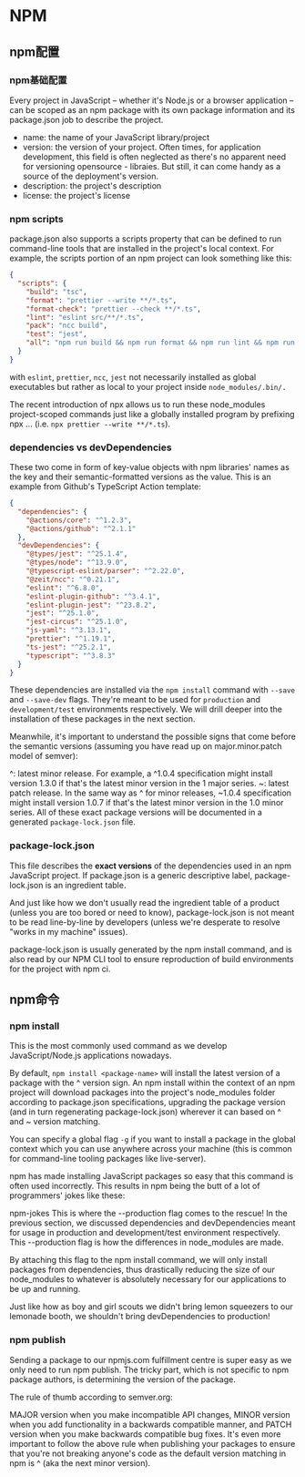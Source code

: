# NPM

## npm配置
### npm基础配置

Every project in JavaScript – whether it's Node.js or a browser application – can be scoped as an npm package with its own package information and its package.json job to describe the project.

- name: the name of your JavaScript library/project
- version: the version of your project. Often times, for application development, this field is often neglected as there's no apparent need for versioning opensource - libraies. But still, it can come handy as a source of the deployment's version.
- description: the project's description
- license: the project's license

### npm scripts
package.json also supports a scripts property that can be defined to run command-line tools that are installed in the project's local context. For example, the scripts portion of an npm project can look something like this:
```json
{
  "scripts": {
    "build": "tsc",
    "format": "prettier --write **/*.ts",
    "format-check": "prettier --check **/*.ts",
    "lint": "eslint src/**/*.ts",
    "pack": "ncc build",
    "test": "jest",
    "all": "npm run build && npm run format && npm run lint && npm run pack && npm test"
  }
}
```
with `eslint`, `prettier`, `ncc`, `jest` not necessarily installed as global executables but rather as local to your project inside `node_modules/.bin/.`

The recent introduction of npx allows us to run these node_modules project-scoped commands just like a globally installed program by prefixing npx ... (i.e. `npx prettier --write **/*.ts`).

### dependencies vs devDependencies

These two come in form of key-value objects with npm libraries' names as the key and their semantic-formatted versions as the value. This is an example from Github's TypeScript Action template:

```json
{
  "dependencies": {
    "@actions/core": "^1.2.3",
    "@actions/github": "^2.1.1"
  },
  "devDependencies": {
    "@types/jest": "^25.1.4",
    "@types/node": "^13.9.0",
    "@typescript-eslint/parser": "^2.22.0",
    "@zeit/ncc": "^0.21.1",
    "eslint": "^6.8.0",
    "eslint-plugin-github": "^3.4.1",
    "eslint-plugin-jest": "^23.8.2",
    "jest": "^25.1.0",
    "jest-circus": "^25.1.0",
    "js-yaml": "^3.13.1",
    "prettier": "^1.19.1",
    "ts-jest": "^25.2.1",
    "typescript": "^3.8.3"
  }
}
```

These dependencies are installed via the `npm install` command with `--save` and `--save-dev` flags. They're meant to be used for `production` and `development/test` environments respectively. We will drill deeper into the installation of these packages in the next section.

Meanwhile, it's important to understand the possible signs that come before the semantic versions (assuming you have read up on major.minor.patch model of semver):

^: latest minor release. For example, a ^1.0.4 specification might install version 1.3.0 if that's the latest minor version in the 1 major series.
~: latest patch release. In the same way as ^ for minor releases, ~1.0.4 specification might install version 1.0.7 if that's the latest minor version in the 1.0 minor series.
All of these exact package versions will be documented in a generated `package-lock.json` file.

### package-lock.json

This file describes the **exact versions** of the dependencies used in an npm JavaScript project. If package.json is a generic descriptive label, package-lock.json is an ingredient table.

And just like how we don't usually read the ingredient table of a product (unless you are too bored or need to know), package-lock.json is not meant to be read line-by-line by developers (unless we're desperate to resolve "works in my machine" issues).

package-lock.json is usually generated by the npm install command, and is also read by our NPM CLI tool to ensure reproduction of build environments for the project with npm ci.

## npm命令

### npm install

This is the most commonly used command as we develop JavaScript/Node.js applications nowadays.

By default, `npm install <package-name>` will install the latest version of a package with the ^ version sign. An npm install within the context of an npm project will download packages into the project's node_modules folder according to package.json specifications, upgrading the package version (and in turn regenerating package-lock.json) wherever it can based on ^ and ~ version matching.

You can specify a global flag `-g` if you want to install a package in the global context which you can use anywhere across your machine (this is common for command-line tooling packages like live-server).

npm has made installing JavaScript packages so easy that this command is often used incorrectly. This results in npm being the butt of a lot of programmers' jokes like these:

npm-jokes
This is where the --production flag comes to the rescue! In the previous section, we discussed dependencies and devDependencies meant for usage in production and development/test environment respectively. This --production flag is how the differences in node_modules are made.

By attaching this flag to the npm install command, we will only install packages from dependencies, thus drastically reducing the size of our node_modules to whatever is absolutely necessary for our applications to be up and running.

Just like how as boy and girl scouts we didn't bring lemon squeezers to our lemonade booth, we shouldn't bring devDependencies to production!

### npm publish

Sending a package to our npmjs.com fulfillment centre is super easy as we only need to run npm publish. The tricky part, which is not specific to npm package authors, is determining the version of the package.

The rule of thumb according to semver.org:

MAJOR version when you make incompatible API changes,
MINOR version when you add functionality in a backwards compatible manner, and
PATCH version when you make backwards compatible bug fixes.
It's even more important to follow the above rule when publishing your packages to ensure that you're not breaking anyone's code as the default version matching in npm is ^ (aka the next minor version).